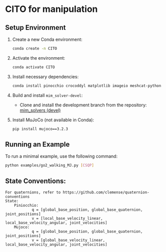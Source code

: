 # CITO for manipulation

## Setup Environment

1. Create a new Conda environment:
    ```bash
    conda create -n CITO
    ```
   
2. Activate the environment:
    ```bash
    conda activate CITO
    ```

3. Install necessary dependencies:
    ```bash
    conda install pinocchio crocoddyl matplotlib imageio meshcat-python -c conda-forge
    ```

4. Build and install `mim_solver-devel`:
    - Clone and install the development branch from the repository: [mim_solvers (devel)](https://github.com/machines-in-motion/mim_solvers/tree/devel)

5. Install MuJoCo (not available in Conda):
    ```bash
    pip install mujoco==3.2.3
    ```

## Running an Example

To run a minimal example, use the following command:

```bash
python examples/go2_walking_MJ.py [CSQP]
```
## State Conventions:
    For quaternions, refer to https://github.com/clemense/quaternion-conventions
    State:
        Piniocchio:
                q = [global_base_position, global_base_quaternion, joint_positions]
                v = [local_base_velocity_linear, local_base_velocity_angular, joint_velocities]
        Mujoco:
                q = [global_base_position, global_base_quaternion, joint_positions]
                v = [global_base_velocity_linear, local_base_velocity_angular, joint_velocities]
